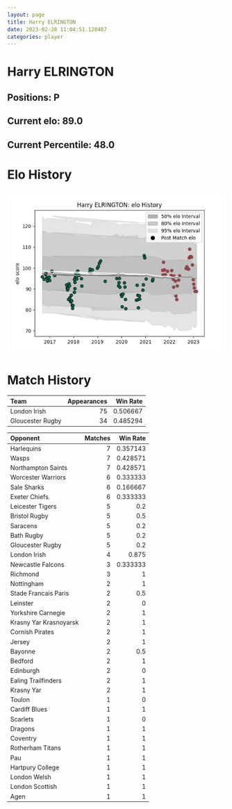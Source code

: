 ```yaml
---  
layout: page  
title: Harry ELRINGTON  
date: 2023-02-28 11:04:51.128487  
categories: player  
---
```

# Harry ELRINGTON

## Positions: P

## Current elo: 89.0

## Current Percentile: 48.0

# Elo History


![elo history](history_HarryELRINGTON.png)
# Match History


| Team             |   Appearances |   Win Rate |
|:-----------------|--------------:|-----------:|
| London Irish     |            75 |   0.506667 |
| Gloucester Rugby |            34 |   0.485294 |

| Opponent               |   Matches |   Win Rate |
|:-----------------------|----------:|-----------:|
| Harlequins             |         7 |   0.357143 |
| Wasps                  |         7 |   0.428571 |
| Northampton Saints     |         7 |   0.428571 |
| Worcester Warriors     |         6 |   0.333333 |
| Sale Sharks            |         6 |   0.166667 |
| Exeter Chiefs          |         6 |   0.333333 |
| Leicester Tigers       |         5 |   0.2      |
| Bristol Rugby          |         5 |   0.5      |
| Saracens               |         5 |   0.2      |
| Bath Rugby             |         5 |   0.2      |
| Gloucester Rugby       |         5 |   0.2      |
| London Irish           |         4 |   0.875    |
| Newcastle Falcons      |         3 |   0.333333 |
| Richmond               |         3 |   1        |
| Nottingham             |         2 |   1        |
| Stade Francais Paris   |         2 |   0.5      |
| Leinster               |         2 |   0        |
| Yorkshire Carnegie     |         2 |   1        |
| Krasny Yar Krasnoyarsk |         2 |   1        |
| Cornish Pirates        |         2 |   1        |
| Jersey                 |         2 |   1        |
| Bayonne                |         2 |   0.5      |
| Bedford                |         2 |   1        |
| Edinburgh              |         2 |   0        |
| Ealing Trailfinders    |         2 |   1        |
| Krasny Yar             |         2 |   1        |
| Toulon                 |         1 |   0        |
| Cardiff Blues          |         1 |   1        |
| Scarlets               |         1 |   0        |
| Dragons                |         1 |   1        |
| Coventry               |         1 |   1        |
| Rotherham Titans       |         1 |   1        |
| Pau                    |         1 |   1        |
| Hartpury College       |         1 |   1        |
| London Welsh           |         1 |   1        |
| London Scottish        |         1 |   1        |
| Agen                   |         1 |   1        |